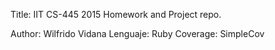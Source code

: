 Title: IIT CS-445 2015 Homework and Project repo.

Author: Wilfrido Vidana
Lenguaje: Ruby
Coverage: SimpleCov
